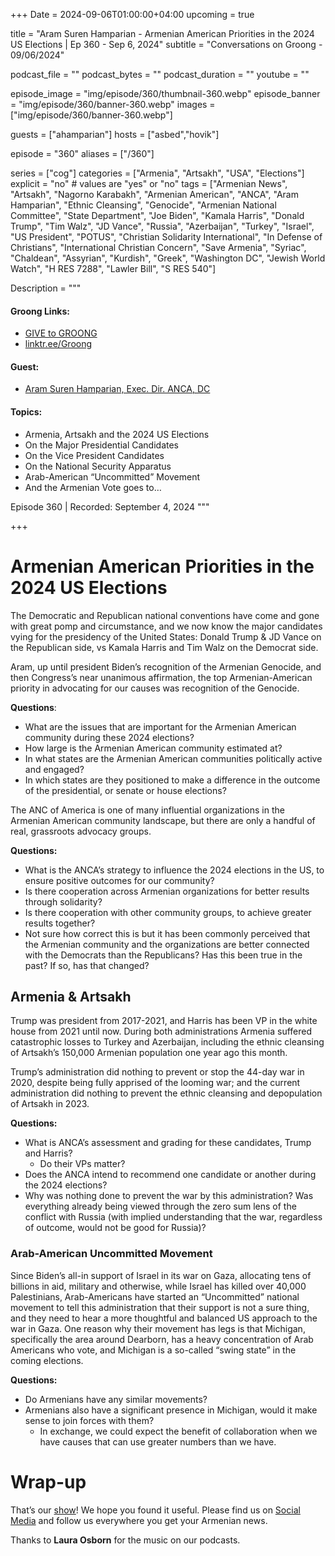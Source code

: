 +++
Date = 2024-09-06T01:00:00+04:00
upcoming = true

title = "Aram Suren Hamparian - Armenian American Priorities in the 2024 US Elections | Ep 360 - Sep 6, 2024"
subtitle = "Conversations on Groong - 09/06/2024"

podcast_file = ""
podcast_bytes = ""
podcast_duration = ""
youtube = ""

episode_image = "img/episode/360/thumbnail-360.webp"
episode_banner = "img/episode/360/banner-360.webp"
images = ["img/episode/360/banner-360.webp"]

guests = ["ahamparian"]
hosts = ["asbed","hovik"]

episode = "360"
aliases = ["/360"]

series = ["cog"]
categories = ["Armenia", "Artsakh", "USA", "Elections"]
explicit = "no" # values are "yes" or "no"
tags = ["Armenian News", "Artsakh", "Nagorno Karabakh", "Armenian American", "ANCA", "Aram Hamparian", "Ethnic Cleansing", "Genocide", "Armenian National Committee", "State Department", "Joe Biden", "Kamala Harris", "Donald Trump", "Tim Walz", "JD Vance", "Russia", "Azerbaijan", "Turkey", "Israel", "US President", "POTUS", "Christian Solidarity International", "In Defense of Christians", "International Christian Concern", "Save Armenia", "Syriac", "Chaldean", "Assyrian", "Kurdish", "Greek", "Washington DC", "Jewish World Watch", "H RES 7288", "Lawler Bill", "S RES 540"]

Description = """

#### Groong Links:
* [GIVE to GROONG](https://podcasts.groong.org/donate)
* [linktr.ee/Groong](https://linktr.ee/groong)

#### Guest:
* [Aram Suren Hamparian, Exec. Dir. ANCA, DC](/guest/ahamparian)

#### Topics:
* Armenia, Artsakh and the 2024 US Elections
* On the Major Presidential Candidates
* On the Vice President Candidates
* On the National Security Apparatus
* Arab-American “Uncommitted” Movement
* And the Armenian Vote goes to…


Episode 360 | Recorded: September 4, 2024
"""

+++

# Armenian American Priorities in the 2024 US Elections

The Democratic and Republican national conventions have come and gone with great pomp and circumstance, and we now know the major candidates vying for the presidency of the United States: Donald Trump & JD Vance on the Republican side, vs Kamala Harris and Tim Walz on the Democrat side.

Aram, up until president Biden’s recognition of the Armenian Genocide, and then Congress’s near unanimous affirmation, the top Armenian-American priority in advocating for our causes was recognition of the Genocide.

**Questions**:
* What are the issues that are important for the Armenian American community during these 2024 elections?
* How large is the Armenian American community estimated at?
* In what states are the Armenian American communities politically active and engaged?
* In which states are they positioned to make a difference in the outcome of the presidential, or senate or house elections?

The ANC of America is one of many influential organizations in the Armenian American community landscape, but there are only a handful of real, grassroots advocacy groups.

**Questions:**
* What is the ANCA’s strategy to influence the 2024 elections in the US, to ensure positive outcomes for our community?
* Is there cooperation across Armenian organizations for better results through solidarity?
* Is there cooperation with other community groups, to achieve greater results together?
* Not sure how correct this is but it has been commonly perceived that the Armenian community and the organizations are better connected with the Democrats than the Republicans? Has this been true in the past? If so, has that changed?


## Armenia & Artsakh

Trump was president from 2017-2021, and Harris has been VP in the white house from 2021 until now. During both administrations Armenia suffered catastrophic losses to Turkey and Azerbaijan, including the ethnic cleansing of Artsakh’s 150,000 Armenian population one year ago this month.

Trump’s administration did nothing to prevent or stop the 44-day war in 2020, despite being fully apprised of the looming war; and the current administration did nothing to prevent the ethnic cleansing and depopulation of Artsakh in 2023.

**Questions:**
* What is ANCA’s assessment and grading for these candidates, Trump and Harris?
    * Do their VPs matter?
* Does the ANCA intend to recommend one candidate or another during the 2024 elections?
* Why was nothing done to prevent the war by this administration? Was everything already being viewed through the zero sum lens of the conflict with Russia (with implied understanding that the war, regardless of outcome, would not be good for Russia)?


### Arab-American Uncommitted Movement

Since Biden’s all-in support of Israel in its war on Gaza, allocating tens of billions in aid, military and otherwise, while Israel has killed over 40,000 Palestinians, Arab-Americans have started an “Uncommitted” national movement to tell this administration that their support is not a sure thing, and they need to hear a more thoughtful and balanced US approach to the war in Gaza. One reason why their movement has legs is that Michigan, specifically the area around Dearborn, has a heavy concentration of Arab Americans who vote, and Michigan is a so-called “swing state” in the coming elections.

**Questions:**
* Do Armenians have any similar movements?
* Armenians also have a significant presence in Michigan, would it make sense to join forces with them?
    * In exchange, we could expect the benefit of collaboration when we have causes that can use greater numbers than we have.

# Wrap-up

That’s our [show](https://podcasts.groong.org/)! We hope you found it useful. Please find us on [Social Media](https://lintr.ee/groong) and follow us everywhere you get your Armenian news.

Thanks to **Laura Osborn** for the music on our podcasts.
